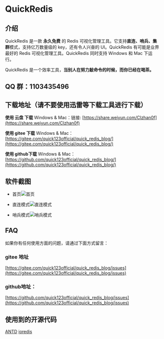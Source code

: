 # QuickRedis
## 介绍
QuickRedis 是一款 **永久免费** 的 Redis 可视化管理工具。它支持**直连、哨兵、集群**模式，支持亿万数量级的 key，还有令人兴奋的 UI。QuickRedis 有可能是业界最好的 Redis 可视化管理工具。QuickRedis 同时支持 Windows 和 Mac 下运行。

QuickRedis 是一个效率工具，**当别人在努力敲命令的时候，而你已经在喝茶。**

## QQ 群：1103435496

## 下载地址（请不要使用迅雷等下载工具进行下载）
**使用 云盘 下载**
Windows & Mac：链接: [https://share.weiyun.com/Clzhan0f](https://share.weiyun.com/Clzhan0f) 

**使用 gitee 下载**
Windows & Mac：[https://gitee.com/quick123official/quick_redis_blog/](https://gitee.com/quick123official/quick_redis_blog/)

**使用 github下载**
Windows & Mac：[https://github.com/quick123official/quick_redis_blog/](https://github.com/quick123official/quick_redis_blog/)
## 软件截图

- 首页![首页](https://images.gitee.com/uploads/images/2020/0525/163820_bcaaa7c8_7565825.png "屏幕截图.png")

- 直连模式![直连模式](https://images.gitee.com/uploads/images/2020/0525/163731_bc3177ab_7565825.png "屏幕截图.png")

- 哨兵模式![哨兵模式](https://images.gitee.com/uploads/images/2020/0525/163845_2e5a89a6_7565825.png "屏幕截图.png")

## FAQ 
如果你有任何使用方面的问题，请通过下面方式留言：

###  **gitee 地址** 

[https://gitee.com/quick123official/quick_redis_blog/issues](https://gitee.com/quick123official/quick_redis_blog/issues)

###  **github地址：**
[https://github.com/quick123official/quick_redis_blog/issues](https://github.com/quick123official/quick_redis_blog/issues)

## 使用到的开源代码

[ANTD](https://ant.design/index-cn) [ioredis](https://github.com/luin/ioredis)
